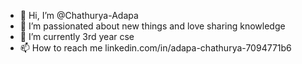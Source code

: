 - 👋 Hi, I’m @Chathurya-Adapa
- 👀 I’m passionated about new things and love sharing knowledge
- 🌱 I’m currently 3rd year cse
- 📫 How to reach me linkedin.com/in/adapa-chathurya-7094771b6

<!---
Chathurya-Adapa/Chathurya-Adapa is a ✨ special ✨ repository because its `README.md` (this file) appears on your GitHub profile.
You can click the Preview link to take a look at your changes.
--->
